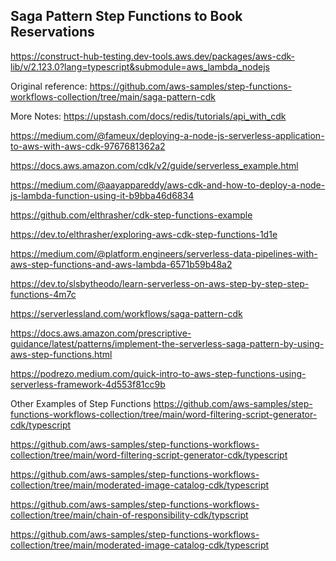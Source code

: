 ## Saga Pattern Step Functions to Book Reservations

https://construct-hub-testing.dev-tools.aws.dev/packages/aws-cdk-lib/v/2.123.0?lang=typescript&submodule=aws_lambda_nodejs

Original reference:
https://github.com/aws-samples/step-functions-workflows-collection/tree/main/saga-pattern-cdk

More Notes:
https://upstash.com/docs/redis/tutorials/api_with_cdk

https://medium.com/@fameux/deploying-a-node-js-serverless-application-to-aws-with-aws-cdk-9767681362a2

https://docs.aws.amazon.com/cdk/v2/guide/serverless_example.html

https://medium.com/@aayappareddy/aws-cdk-and-how-to-deploy-a-node-js-lambda-function-using-it-b9bba46d6834

https://github.com/elthrasher/cdk-step-functions-example

https://dev.to/elthrasher/exploring-aws-cdk-step-functions-1d1e

https://medium.com/@platform.engineers/serverless-data-pipelines-with-aws-step-functions-and-aws-lambda-6571b59b48a2

https://dev.to/slsbytheodo/learn-serverless-on-aws-step-by-step-step-functions-4m7c

https://serverlessland.com/workflows/saga-pattern-cdk

https://docs.aws.amazon.com/prescriptive-guidance/latest/patterns/implement-the-serverless-saga-pattern-by-using-aws-step-functions.html

https://podrezo.medium.com/quick-intro-to-aws-step-functions-using-serverless-framework-4d553f81cc9b

Other Examples of Step Functions
https://github.com/aws-samples/step-functions-workflows-collection/tree/main/word-filtering-script-generator-cdk/typescript

https://github.com/aws-samples/step-functions-workflows-collection/tree/main/word-filtering-script-generator-cdk/typescript

https://github.com/aws-samples/step-functions-workflows-collection/tree/main/moderated-image-catalog-cdk/typescript

https://github.com/aws-samples/step-functions-workflows-collection/tree/main/chain-of-responsibility-cdk/typscript

https://github.com/aws-samples/step-functions-workflows-collection/tree/main/moderated-image-catalog-cdk/typescript
